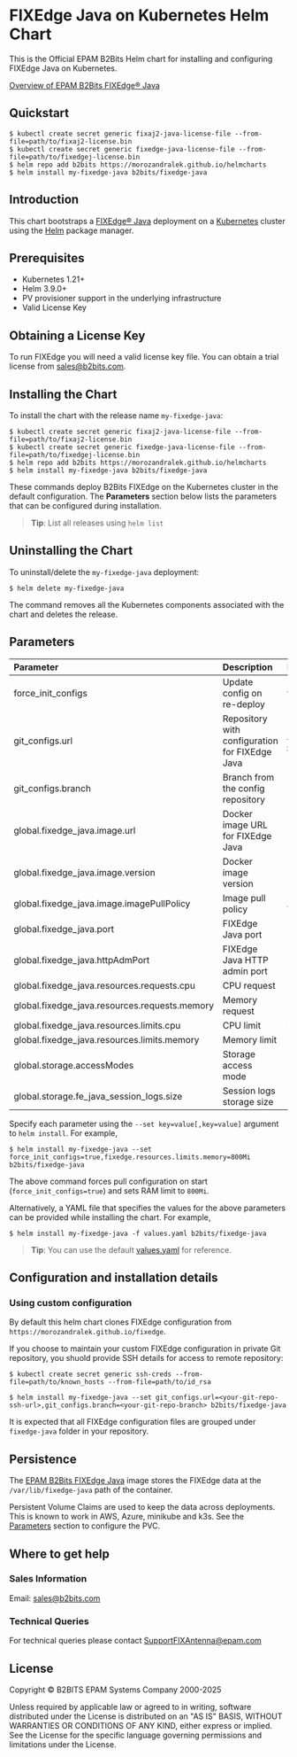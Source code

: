 # FIXEdge Java on Kubernetes Helm Chart
This is the Official EPAM B2Bits Helm chart for installing and configuring FIXEdge Java on Kubernetes.

[Overview of EPAM B2Bits FIXEdge® Java](https://www.b2bits.com/trading_solutions/fixedge-java)

## Quickstart

```
$ kubectl create secret generic fixaj2-java-license-file --from-file=path/to/fixaj2-license.bin
$ kubectl create secret generic fixedge-java-license-file --from-file=path/to/fixedgej-license.bin
$ helm repo add b2bits https://morozandralek.github.io/helmcharts
$ helm install my-fixedge-java b2bits/fixedge-java
```

## Introduction

This chart bootstraps a [FIXEdge® Java](https://www.b2bits.com/trading_solutions/fixedge-java) deployment on a [Kubernetes](https://kubernetes.io) cluster using the [Helm](https://helm.sh) package manager.


## Prerequisites

-   Kubernetes 1.21+
-   Helm 3.9.0+
-   PV provisioner support in the underlying infrastructure
-   Valid License Key

## Obtaining a License Key

To run FIXEdge you will need a valid license key file. You can obtain a trial license from [sales@b2bits.com](mailto:sales@b2bits.com?subject=FIXEdge%20Java%20Trial%20License%20Request).

## Installing the Chart

To install the chart with the release name `my-fixedge-java`:

```
$ kubectl create secret generic fixaj2-java-license-file --from-file=path/to/fixaj2-license.bin
$ kubectl create secret generic fixedge-java-license-file --from-file=path/to/fixedgej-license.bin
$ helm repo add b2bits https://morozandralek.github.io/helmcharts
$ helm install my-fixedge-java b2bits/fixedge-java
```


These commands deploy B2Bits FIXEdge on the Kubernetes cluster in the default configuration. The **Parameters** section below lists the parameters that can be configured during installation.

> **Tip**: List all releases using `helm list`

## Uninstalling the Chart

To uninstall/delete the `my-fixedge-java` deployment:

```
$ helm delete my-fixedge-java
```

The command removes all the Kubernetes components associated with the chart and deletes the release. 

## Parameters

| Parameter                                     | Description                                                      | Default                                            |
|:--------------------------------------------- |:---------------------------------------------------------------- |:-------------------------------------------------- |
| force_init_configs                            | Update config on re-deploy                                       | false                                              |
| git_configs.url                               | Repository with configuration for FIXEdge Java                   | https://github.com/epam/b2bits-configuration-samples.git |
| git_configs.branch                            | Branch from the config repository                                | main                                               |
| global.fixedge_java.image.url                 | Docker image URL for FIXEdge Java                                | b2bitsepam/fixedge-java                            |
| global.fixedge_java.image.version             | Docker image version                                             | 1.10.4                                             |
| global.fixedge_java.image.imagePullPolicy     | Image pull policy                                                | Always                                             |
| global.fixedge_java.port                      | FIXEdge Java port                                                | 8901                                               |
| global.fixedge_java.httpAdmPort               | FIXEdge Java HTTP admin port                                     | 8911                                               |
| global.fixedge_java.resources.requests.cpu    | CPU request                                                      | 0.5                                                |
| global.fixedge_java.resources.requests.memory | Memory request                                                   | 1Gi                                                |
| global.fixedge_java.resources.limits.cpu      | CPU limit                                                        | 0.5                                                |
| global.fixedge_java.resources.limits.memory   | Memory limit                                                     | 1Gi                                                |
| global.storage.accessModes                    | Storage access mode                                              | ReadWriteOnce                                      |
| global.storage.fe_java_session_logs.size      | Session logs storage size                                        | 10Gi                                               |

Specify each parameter using the `--set key=value[,key=value]` argument to `helm install`. For example,

```console
$ helm install my-fixedge-java --set force_init_configs=true,fixedge.resources.limits.memory=800Mi b2bits/fixedge-java
```

The above command forces pull configuration on start (`force_init_configs=true`) and sets RAM limit to `800Mi`.

Alternatively, a YAML file that specifies the values for the above parameters can be provided while installing the chart. For example,

```console
$ helm install my-fixedge-java -f values.yaml b2bits/fixedge-java
```

> **Tip**: You can use the default [values.yaml](values.yaml) for reference.



## Configuration and installation details

### Using custom configuration

By default this helm chart clones FIXEdge configuration from `https://morozandralek.github.io/fixedge`.

If you choose to maintain your custom FIXEdge configuration in private Git repository, you shuold provide SSH details for access to remote repository:
```
$ kubectl create secret generic ssh-creds --from-file=path/to/known_hosts --from-file=path/to/id_rsa
```

```
$ helm install my-fixedge-java --set git_configs.url=<your-git-repo-ssh-url>,git_configs.branch=<your-git-repo-branch> b2bits/fixedge-java
```

It is expected that all FIXEdge configuration files are grouped under `fixedge-java` folder in your repository.

## Persistence
The [EPAM B2Bits FIXEdge Java](https://hub.docker.com/r/b2bitsepam/fixedge-java) image stores the FIXEdge data at the `/var/lib/fixedge-java` path of the container.

Persistent Volume Claims are used to keep the data across deployments. This is known to work in AWS, Azure, minikube and k3s.
See the [Parameters](#parameters) section to configure the PVC.

## Where to get help

### Sales Information

Email: [sales@b2bits.com](mailto:sales@b2bits.com?subject=FIXEdge%20Java%20Details%20Request)

### Technical Queries

For technical queries please contact [SupportFIXAntenna@epam.com](mailto:SupportFIXAntenna@epam.com)

## License

Copyright © B2BITS EPAM Systems Company 2000-2025 

Unless required by applicable law or agreed to in writing, software distributed under the License is distributed on an "AS IS" BASIS, WITHOUT WARRANTIES OR CONDITIONS OF ANY KIND, either express or implied. See the License for the specific language governing permissions and limitations under the License.
